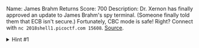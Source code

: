Name: James Brahm Returns
Score: 700
Description: Dr. Xernon has finally approved an update to James Brahm's spy terminal. (Someone finally told them that ECB isn't secure.) Fortunately, CBC mode is safe! Right? Connect with <code>nc 2018shell1.picoctf.com 15608</code>. <a href='//2018shell1.picoctf.com/static/7591a63e8b163c32dd26602aa1886bea/source.py'>Source</a>.
<details><summary>Hint #1</summary>What killed SSL3?</details>
